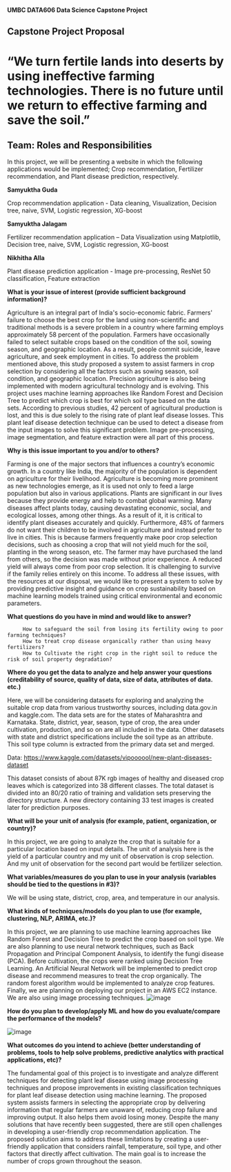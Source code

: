 **UMBC DATA606 Data Science Capstone Project**

## Capstone Project Proposal ##

# “We turn fertile lands into deserts by using ineffective farming technologies. There is no future until we return to effective farming and save the soil.” 
## Team: Roles and Responsibilities ##

In this project, we will be presenting a website in which the following applications would be implemented; Crop recommendation, Fertilizer recommendation, and Plant disease prediction, respectively.

**Samyuktha Guda**

Crop recommendation application - Data cleaning, Visualization, Decision tree, naive, SVM, Logistic regression, XG-boost

**Samyuktha Jalagam**

Fertilizer recommendation application – Data Visualization using Matplotlib, Decision tree, naive, SVM, Logistic regression, XG-boost

**Nikhitha Alla**

Plant disease prediction application - Image pre-processing, ResNet 50 classification, Feature extraction

**What is your issue of interest (provide sufficient background information)?**

Agriculture is an integral part of India's socio-economic fabric. Farmers' failure to choose the best crop for the land using non-scientific and traditional methods is a severe problem in a country where farming employs approximately 58 percent of the population. Farmers have occasionally failed to select suitable crops based on the condition of the soil, sowing season, and geographic location. As a result, people commit suicide, leave agriculture, and seek employment in cities. To address the problem mentioned above, this study proposed a system to assist farmers in crop selection by considering all the factors such as sowing season, soil condition, and geographic location. Precision agriculture is also being implemented with modern agricultural technology and is evolving. This project uses machine learning approaches like Random Forest and Decision Tree to predict which crop is best for which soil type based on the data sets. According to previous studies, 42 percent of agricultural production is lost, and this is due solely to the rising rate of plant leaf disease losses. This plant leaf disease detection technique can be used to detect a disease from the input images to solve this significant problem. Image pre-processing, image segmentation, and feature extraction were all part of this process.

**Why is this issue important to you and/or to others?**

Farming is one of the major sectors that influences a country’s economic growth. In a country like India, the majority of the population is dependent on agriculture for their livelihood. Agriculture is becoming more prominent as new technologies emerge, as it is used not only to feed a large population but also in various applications. Plants are significant in our lives because they provide energy and help to combat global warming. Many diseases affect plants today, causing devastating economic, social, and ecological losses, among other things. As a result of it, it is critical to identify plant diseases accurately and quickly. 
Furthermore, 48% of farmers do not want their children to be involved in agriculture and instead prefer to live in cities. This is because farmers frequently make poor crop selection decisions, such as choosing a crop that will not yield much for the soil, planting in the wrong season, etc. The farmer may have purchased the land from others, so the decision was made without prior experience. A reduced yield will always come from poor crop selection. It is challenging to survive if the family relies entirely on this income. To address all these issues, with the resources at our disposal, we would like to present a system to solve by providing predictive insight and guidance on crop sustainability based on machine learning models trained using critical environmental and economic parameters.

**What questions do you have in mind and would like to answer?**

         How to safeguard the soil from losing its fertility owing to poor farming techniques?
         How to treat crop disease organically rather than using heavy fertilizers?
         How to Cultivate the right crop in the right soil to reduce the risk of soil property degradation?

**Where do you get the data to analyze and help answer your questions (creditability of source, quality of data, size of data, attributes of data. etc.)**

Here, we will be considering datasets for exploring and analyzing the suitable crop data from various trustworthy sources, including data.gov.in and kaggle.com. 
The data sets are for the states of Maharashtra and Karnataka. State, district, year, season, type of crop, the area under cultivation, production, and so on are all included in the data. Other datasets with state and district specifications include the soil type as an attribute. This soil type column is extracted from the primary data set and merged. 

Data:
https://www.kaggle.com/datasets/vipoooool/new-plant-diseases-dataset

This dataset consists of about 87K rgb images of healthy and diseased crop leaves which is categorized into 38 different classes. The total dataset is divided into an 80/20 ratio of training and validation sets preserving the directory structure. A new directory containing 33 test images is created later for prediction purposes.

**What will be your unit of analysis (for example, patient, organization, or country)?**

In this project, we are going to analyze the crop that is suitable for a particular location based on input details. The unit of analysis here is the yield of a particular country and my unit of observation is crop selection. And my unit of observation for the second part would be fertilizer selection.

**What variables/measures do you plan to use in your analysis (variables should be tied to the questions in #3)?**

We will be using state, district, crop, area, and temperature in our analysis.

**What kinds of techniques/models do you plan to use (for example, clustering, NLP, ARIMA, etc.)?**

In this project, we are planning to use machine learning approaches like Random Forest and Decision Tree to predict the crop based on soil type. We are also planning to use neural network techniques, such as Back Propagation and Principal Component Analysis, to identify the fungi disease (PCA). Before cultivation, the crops were ranked using Decision Tree Learning. An Artificial Neural Network will be implemented to predict crop disease and recommend measures to treat the crop organically. The random forest algorithm would be implemented to analyze crop features. Finally, we are planning on deploying our project in an AWS EC2 instance. We are also using image processing techniques.
 ![image](https://user-images.githubusercontent.com/78180757/173258426-c6f6f81c-f06e-4b0a-8832-1b1046492440.png)


**How do you plan to develop/apply ML and how do you evaluate/compare the performance of the models?**

![image](https://user-images.githubusercontent.com/78180757/173258273-cbcdfe8d-b965-4d58-bc4b-e7ba29e901de.png)
 
**What outcomes do you intend to achieve (better understanding of problems, tools to help solve problems, predictive analytics with practical applications, etc)?**

The fundamental goal of this project is to investigate and analyze different techniques for detecting plant leaf disease using image processing techniques and propose improvements in existing classification techniques for plant leaf disease detection using machine learning. The proposed system assists farmers in selecting the appropriate crop by delivering information that regular farmers are unaware of, reducing crop failure and improving output. It also helps them avoid losing money.
Despite the many solutions that have recently been suggested, there are still open challenges in developing a user-friendly crop recommendation application. The proposed solution aims to address these limitations by creating a user-friendly application that considers rainfall, temperature, soil type, and other factors that directly affect cultivation. The main goal is to increase the number of crops grown throughout the season.

